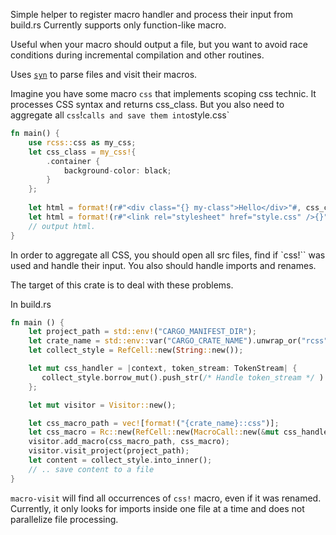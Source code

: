 Simple helper to register macro handler and process their input from build.rs Currently supports only function-like macro.

Useful when your macro should output a file, but you want to avoid race conditions during incremental compilation and other routines.

Uses [`syn`](https://crates.io/crates/syn) to parse files and visit their macros.


Imagine you have some macro `css` that implements scoping css technic.
It processes CSS syntax and returns css_class. But you also need to aggregate all `css`!` calls and save them into `style.css`
```rust
fn main() {
    use rcss::css as my_css;
    let css_class = my_css!{
        .container {
            background-color: black;
        }
    };
    
    let html = format!(r#"<div class="{} my-class">Hello</div>"#, css_class);
    let html = format!(r#"<link rel="stylesheet" href="style.css" />{}"#, html);
    // output html.
}

```
In order to aggregate all CSS, you should open all src files,
find if `css!`` was used and handle their input.
You also should handle imports and renames.

The target of this crate is to deal with these problems.

In build.rs
```rust
fn main () {
    let project_path = std::env!("CARGO_MANIFEST_DIR");
    let crate_name = std::env::var("CARGO_CRATE_NAME").unwrap_or("rcss".to_owned());
    let collect_style = RefCell::new(String::new());

    let mut css_handler = |context, token_stream: TokenStream| {
       collect_style.borrow_mut().push_str(/* Handle token_stream */ )
    };

    let mut visitor = Visitor::new();

    let css_macro_path = vec![format!("{crate_name}::css")];
    let css_macro = Rc::new(RefCell::new(MacroCall::new(&mut css_handler)));
    visitor.add_macro(css_macro_path, css_macro);
    visitor.visit_project(project_path);
    let content = collect_style.into_inner();
    // .. save content to a file
}

```

`macro-visit` will find all occurrences of `css!` macro, even if it was renamed.
Currently, it only looks for imports inside one file at a time and does not parallelize file processing.



